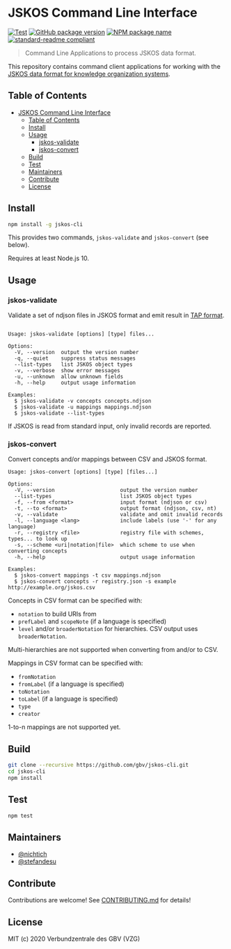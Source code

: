 # JSKOS Command Line Interface

[![Test](https://github.com/gbv/jskos-cli/actions/workflows/test.yml/badge.svg)](https://github.com/gbv/jskos-cli/actions/workflows/test.yml)
[![GitHub package version](https://img.shields.io/github/package-json/v/gbv/jskos-cli.svg?label=version)](https://github.com/gbv/jskos-cli)
[![NPM package name](https://img.shields.io/badge/npm-jskos--cli-blue.svg)](https://www.npmjs.com/package/jskos-cli)
[![standard-readme compliant](https://img.shields.io/badge/readme%20style-standard-brightgreen.svg)](https://github.com/RichardLitt/standard-readme)

> Command Line Applications to process JSKOS data format.

This repository contains command client applications for working with the [JSKOS data format for knowledge organization systems](http://gbv.github.io/jskos/).

## Table of Contents

- [JSKOS Command Line Interface](#jskos-command-line-interface)
  - [Table of Contents](#table-of-contents)
  - [Install](#install)
  - [Usage](#usage)
    - [jskos-validate](#jskos-validate)
    - [jskos-convert](#jskos-convert)
  - [Build](#build)
  - [Test](#test)
  - [Maintainers](#maintainers)
  - [Contribute](#contribute)
  - [License](#license)

## Install

```bash
npm install -g jskos-cli
```

This provides two commands, `jskos-validate` and `jskos-convert` (see below).

Requires at least Node.js 10.

## Usage

### jskos-validate

Validate a set of ndjson files in JSKOS format and emit result in [TAP format](https://testanything.org/).

~~~

Usage: jskos-validate [options] [type] files...

Options:
  -V, --version  output the version number
  -q, --quiet    suppress status messages
  --list-types   list JSKOS object types
  -v, --verbose  show error messages
  -u, --unknown  allow unknown fields
  -h, --help     output usage information

Examples:
  $ jskos-validate -v concepts concepts.ndjson
  $ jskos-validate -u mappings mappings.ndjson
  $ jskos-validate --list-types
~~~

If JSKOS is read from standard input, only invalid records are reported.

### jskos-convert

Convert concepts and/or mappings between CSV and JSKOS format.

~~~
Usage: jskos-convert [options] [type] [files...]

Options:
  -V, --version                     output the version number
  --list-types                      list JSKOS object types
  -f, --from <format>               input format (ndjson or csv)
  -t, --to <format>                 output format (ndjson, csv, nt)
  -v, --validate                    validate and omit invalid records
  -l, --language <lang>             include labels (use '-' for any language)
  -r, --registry <file>             registry file with schemes, types... to look up
  -s, --scheme <uri|notation|file>  which scheme to use when converting concepts
  -h, --help                        output usage information

Examples:
  $ jskos-convert mappings -t csv mappings.ndjson
  $ jskos-convert concepts -r registry.json -s example http://example.org/jskos.csv
~~~

Concepts in CSV format can be specified with:

* `notation` to build URIs from
* `prefLabel` and `scopeNote` (if a language is specified)
* `level` and/or `broaderNotation` for hierarchies. CSV output uses `broaderNotation`.

Multi-hierarchies are not supported when converting from and/or to CSV.

Mappings in CSV format can be specified with:

* `fromNotation`
* `fromLabel` (if a language is specified)
* `toNotation`
* `toLabel` (if a language is specified)
* `type`
* `creator`

1-to-n mappings are not supported yet.

## Build

```bash
git clone --recursive https://github.com/gbv/jskos-cli.git
cd jskos-cli
npm install
```

## Test

```bash
npm test
```

## Maintainers

- [@nichtich](https://github.com/nichtich)
- [@stefandesu](https://github.com/stefandesu)

## Contribute

Contributions are welcome! See [CONTRIBUTING.md](CONTRIBUTING.md) for details!

## License

MIT (c) 2020 Verbundzentrale des GBV (VZG)
